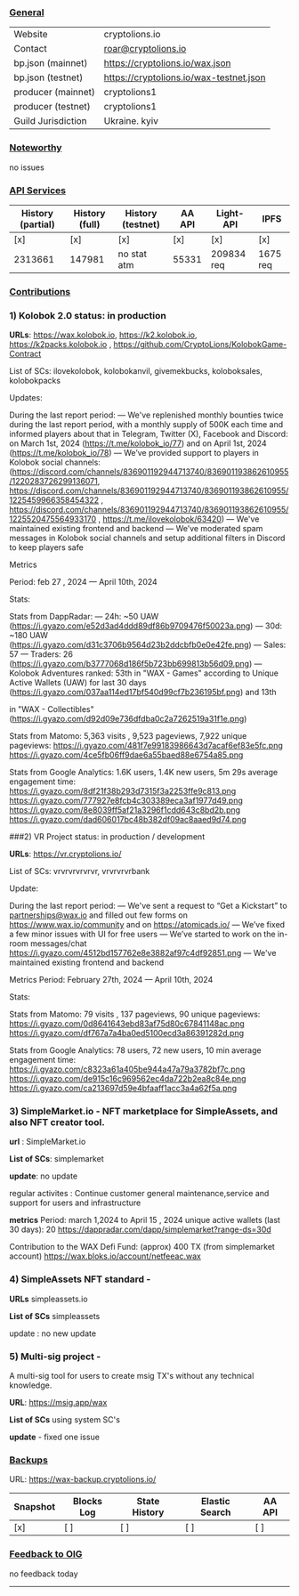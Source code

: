 ### <ins>General</ins>

|  |  |
| --- | --- |
| Website |  cryptolions.io|
| Contact | roar@cryptolions.io |
| bp.json (mainnet) | https://cryptolions.io/wax.json|
| bp.json (testnet) | https://cryptolions.io/wax-testnet.json |
| producer (mainnet) | cryptolions1 |
| producer (testnet) | cryptolions1  |
| Guild Jurisdiction | Ukraine. kyiv |

### <ins>Noteworthy</ins>

no issues 


### <ins>API Services</ins>

| History (partial) | History (full) | History (testnet) | AA API | Light-API  | IPFS |
|--------|--------|--------|--------|--------|--------|
| [x]  | [x] | [x] | [x] | [x] | [x] |  [x] |
| 2313661 | 147981 | no stat atm | 55331 | 209834 req |  1675 req |





### <ins>Contributions</ins>


### 1)  Kolobok 2.0 status: in production


**URLs**: https://wax.kolobok.io, https://k2.kolobok.io, https://k2packs.kolobok.io ,  https://github.com/CryptoLions/KolobokGame-Contract 


List of SCs: ilovekolobok, kolobokanvil, givemekbucks, koloboksales, kolobokpacks



Updates:

During the last report period:
— We've replenished monthly bounties twice during the last report period, with a monthly supply of 500K each time and informed players about that in Telegram, Twitter (X), Facebook and Discord: on March 1st, 2024 (https://t.me/kolobok_io/77) and on April 1st, 2024 (https://t.me/kolobok_io/78)
— We’ve provided support to players in Kolobok social channels: (https://discord.com/channels/836901192944713740/836901193862610955/1220283726299136071, https://discord.com/channels/836901192944713740/836901193862610955/1225459966358454322 , https://discord.com/channels/836901192944713740/836901193862610955/1225520475564933170 , https://t.me/ilovekolobok/63420) 
— We've maintained existing frontend and backend
— We’ve moderated spam messages in Kolobok social channels and setup additional filters in Discord to keep players safe

Metrics

Period: feb 27 , 2024 — April 10th, 2024

Stats:

Stats from DappRadar:
— 24h: ~50 UAW
(https://i.gyazo.com/e52d3ad4ddd89df86b9709476f50023a.png) 
— 30d: ~180 UAW
(https://i.gyazo.com/d31c3706b9564d23b2ddcbfb0e0e42fe.png) 
— Sales: 57
— Traders: 26
(https://i.gyazo.com/b3777068d186f5b723bb699813b56d09.png) 
— Kolobok Adventures ranked: 53th in "WAX - Games" according to Unique Active Wallets (UAW) for last 30 days (https://i.gyazo.com/037aa114ed17bf540d99cf7b236195bf.png) and 13th 

in "WAX - Collectibles"
(https://i.gyazo.com/d92d09e736dfdba0c2a7262519a31f1e.png) 

Stats from Matomo:
5,363 visits , 9,523 pageviews, 7,922 unique pageviews:
https://i.gyazo.com/481f7e99183986643d7acaf6ef83e5fc.png 
https://i.gyazo.com/4ce5fb06ff9dae6a55baed88e6754a85.png 

Stats from Google Analytics:
1.6K users, 1.4K new users, 5m 29s average engagement time:
https://i.gyazo.com/8df21f38b293d7315f3a2253ffe9c813.png 
https://i.gyazo.com/777927e8fcb4c303389eca3af1977d49.png 
https://i.gyazo.com/8e8039ff5af21a3296f1cdd643c8bd2b.png 
https://i.gyazo.com/dad606017bc48b382df09ac8aaed9d74.png 





###2) VR Project status: in production / development


**URLs**: https://vr.cryptolions.io/ 


List of SCs: vrvrvrvrvrvr, vrvrvrvrbank


Update: 

During the last report period:
— We've sent a request to “Get a Kickstart” to partnerships@wax.io and filled out few forms on https://www.wax.io/community and on https://atomicads.io/ 
— We’ve fixed a few minor issues with UI for free users
— We’ve started to work on the in-room messages/chat  https://i.gyazo.com/4512bd157762e8e3882af97c4df92851.png 
— We've maintained existing frontend and backend  


Metrics
Period: February 27th, 2024 — April 10th, 2024

Stats:

Stats from Matomo:
79 visits , 137 pageviews, 90 unique pageviews:
https://i.gyazo.com/0d8641643ebd83af75d80c67841148ac.png
https://i.gyazo.com/df767a7a4ba0ed5100ecd3a86391282d.png 

Stats from Google Analytics:
78 users, 72 new users, 10 min average engagement time:
https://i.gyazo.com/c8323a61a405be944a47a79a3782bf7c.png 
https://i.gyazo.com/de915c16c969562ec4da722b2ea8c84e.png 
https://i.gyazo.com/ca213697d59e4bfaaff1acc3a4a62f5a.png 




###  3)  SimpleMarket.io - NFT marketplace for SimpleAssets, and also NFT creator tool.

 **url**  :  SimpleMarket.io 

 **List of SCs**:  simplemarket
 
  **update**:  no update 
  
regular activites : Continue customer general maintenance,service and support for users and infrastructure

**metrics**
Period:  march 1,2024 to April 15 , 2024 
unique active wallets (last 30 days):  20     https://dappradar.com/dapp/simplemarket?range-ds=30d

Contribution to the WAX Defi Fund: (approx) 400 TX  (from simplemarket account) https://wax.bloks.io/account/netfeeac.wax



### 4) SimpleAssets NFT standard  - 

**URLs** simpleassets.io

**List of SCs**  simpleassets

update : no new update 


### 5)  Multi-sig project - 
A multi-sig tool for users to create msig TX's without any technical knowledge. 

**URL**:   https://msig.app/wax 

**List of SCs**   using system SC's

**update**  - fixed one issue 






### <ins>Backups </ins>

URL: https://wax-backup.cryptolions.io/

| Snapshot | Blocks Log | State History | Elastic Search | AA API |
|--------|--------|--------|--------|--------|
| [x] | [ ] | [ ] | [ ] | [ ] |




### <ins>Feedback to OIG</ins>

no feedback today

----

